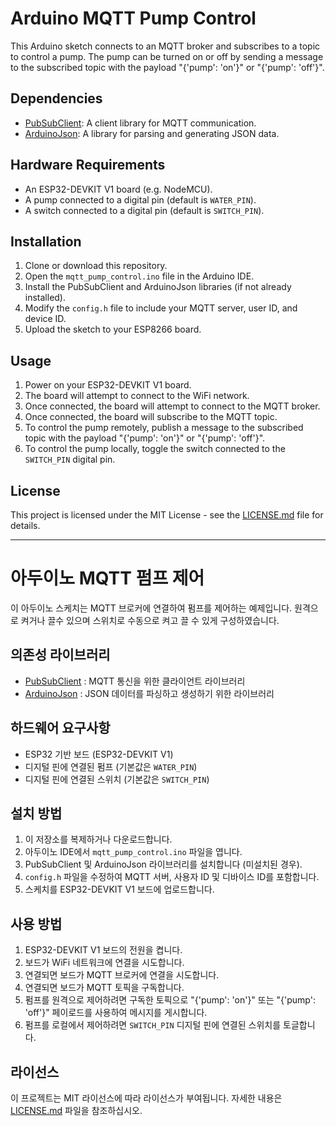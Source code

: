 # Arduino MQTT Pump Control

This Arduino sketch connects to an MQTT broker and subscribes to a topic to control a pump. The pump can be turned on or off by sending a message to the subscribed topic with the payload "{'pump': 'on'}" or "{'pump': 'off'}".

## Dependencies

- [PubSubClient](https://github.com/knolleary/pubsubclient): A client library for MQTT communication.
- [ArduinoJson](https://github.com/bblanchon/ArduinoJson): A library for parsing and generating JSON data.

## Hardware Requirements

- An ESP32-DEVKIT V1 board (e.g. NodeMCU).
- A pump connected to a digital pin (default is `WATER_PIN`).
- A switch connected to a digital pin (default is `SWITCH_PIN`).

## Installation

1. Clone or download this repository.
2. Open the `mqtt_pump_control.ino` file in the Arduino IDE.
3. Install the PubSubClient and ArduinoJson libraries (if not already installed).
4. Modify the `config.h` file to include your MQTT server, user ID, and device ID.
5. Upload the sketch to your ESP8266 board.

## Usage

1. Power on your ESP32-DEVKIT V1 board.
2. The board will attempt to connect to the WiFi network.
3. Once connected, the board will attempt to connect to the MQTT broker.
4. Once connected, the board will subscribe to the MQTT topic.
5. To control the pump remotely, publish a message to the subscribed topic with the payload "{'pump': 'on'}" or "{'pump': 'off'}".
6. To control the pump locally, toggle the switch connected to the `SWITCH_PIN` digital pin.

## License

This project is licensed under the MIT License - see the [LICENSE.md](LICENSE.md) file for details.


------
# 아두이노 MQTT 펌프 제어

이 아두이노 스케치는 MQTT 브로커에 연결하여 펌프를 제어하는 예제입니다. 
원격으로 켜거나 끌수 있으며 스위치로 수동으로 켜고 끌 수 있게 구성하였습니다. 
## 의존성 라이브러리

- [PubSubClient](https://github.com/knolleary/pubsubclient) : MQTT 통신을 위한 클라이언트 라이브러리
- [ArduinoJson](https://github.com/bblanchon/ArduinoJson) : JSON 데이터를 파싱하고 생성하기 위한 라이브러리

## 하드웨어 요구사항

- ESP32 기반 보드 (ESP32-DEVKIT V1)
- 디지털 핀에 연결된 펌프 (기본값은 `WATER_PIN`)
- 디지털 핀에 연결된 스위치 (기본값은 `SWITCH_PIN`)

## 설치 방법

1. 이 저장소를 복제하거나 다운로드합니다.
2. 아두이노 IDE에서 `mqtt_pump_control.ino` 파일을 엽니다.
3. PubSubClient 및 ArduinoJson 라이브러리를 설치합니다 (미설치된 경우).
4. `config.h` 파일을 수정하여 MQTT 서버, 사용자 ID 및 디바이스 ID를 포함합니다.
5. 스케치를 ESP32-DEVKIT V1 보드에 업로드합니다.

## 사용 방법

1. ESP32-DEVKIT V1 보드의 전원을 켭니다.
2. 보드가 WiFi 네트워크에 연결을 시도합니다.
3. 연결되면 보드가 MQTT 브로커에 연결을 시도합니다.
4. 연결되면 보드가 MQTT 토픽을 구독합니다.
5. 펌프를 원격으로 제어하려면 구독한 토픽으로 "{'pump': 'on'}" 또는 "{'pump': 'off'}" 페이로드를 사용하여 메시지를 게시합니다.
6. 펌프를 로컬에서 제어하려면 `SWITCH_PIN` 디지털 핀에 연결된 스위치를 토글합니다.

## 라이선스

이 프로젝트는 MIT 라이선스에 따라 라이선스가 부여됩니다. 자세한 내용은 [LICENSE.md](LICENSE.md) 파일을 참조하십시오.